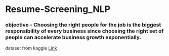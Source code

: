 # Resume-Screening_NLP

### objective - Choosing the right people for the job is the biggest responsibility of every business since choosing the right set of people can accelerate business growth exponentially.

dataset from kaggle [Link](https://www.kaggle.com/gauravduttakiit/resume-dataset)
